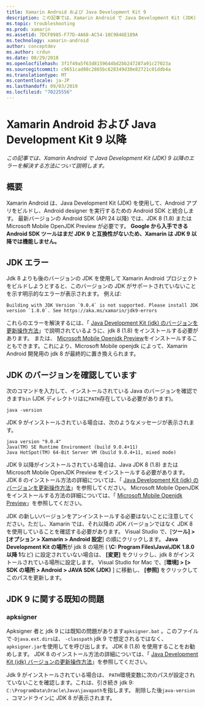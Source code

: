 ```yaml
---
title: Xamarin Android および Java Development Kit 9
description: この記事では、Xamarin Android で Java Development Kit (JDK) 9 以降のエラーを解決する方法について説明します。
ms.topic: troubleshooting
ms.prod: xamarin
ms.assetid: 7DCF0985-F77D-4A68-AC54-10C9846E189A
ms.technology: xamarin-android
author: conceptdev
ms.author: crdun
ms.date: 08/29/2018
ms.openlocfilehash: 3f1f49a5f63d8159644bd2bb247287a91c27023a
ms.sourcegitcommit: c9651cad80c2865bc628349d30e82721c01ddb4a
ms.translationtype: MT
ms.contentlocale: ja-JP
ms.lasthandoff: 09/03/2019
ms.locfileid: "70225556"
---
```

# <a name="xamarinandroid-and-java-development-kit-9-or-later"></a>Xamarin Android および Java Development Kit 9 以降

_この記事では、Xamarin Android で Java Development Kit (JDK) 9 以降のエラーを解決する方法について説明します。_


## <a name="overview"></a>概要

Xamarin Android は、Java Development Kit (JDK) を使用して、Android アプリをビルドし、Android designer を実行するための Android SDK と統合します。 最新バージョンの Android SDK (API 24 以降) では、JDK 8 (1.8) または Microsoft Mobile OpenJDK Preview が必要です。 **Google から入手できる Android SDK ツールはまだ JDK 9 と互換性がないため、Xamarin は JDK 9 以降では機能しません。**

## <a name="jdk-errors"></a>JDK エラー

Jdk 8 よりも後のバージョンの JDK を使用して Xamarin Android プロジェクトをビルドしようとすると、このバージョンの JDK がサポートされていないことを示す明示的なエラーが表示されます。 例えば:

```shell
Building with JDK Version `9.0.4` is not supported. Please install JDK version `1.8.0`. See https://aka.ms/xamarin/jdk9-errors
```

これらのエラーを解決するには、「 [Java Development Kit (jdk) のバージョンを更新操作方法](~/android/troubleshooting/questions/update-jdk.md)」で説明されているように、jdk 8 (1.8) をインストールする必要があります。
または、 [Microsoft Mobile Openjdk Preview](~/android/get-started/installation/openjdk.md)をインストールすることもできます。これにより、Microsoft Mobile openjdk によって、Xamarin Android 開発用の jdk 8 が最終的に置き換えられます。


## <a name="checking-the-jdk-version"></a>JDK のバージョンを確認しています

次のコマンドを入力して、インストールされている Java のバージョンを確認できます`bin` (JDK ディレクトリはに`PATH`存在している必要があります)。

```shell
java -version
```

JDK 9 がインストールされている場合は、次のようなメッセージが表示されます。

```shell
java version "9.0.4"
Java(TM) SE Runtime Environment (build 9.0.4+11)
Java HotSpot(TM) 64-Bit Server VM (build 9.0.4+11, mixed mode)
```

JDK 9 以降がインストールされている場合は、Java JDK 8 (1.8) または Microsoft Mobile OpenJDK Preview をインストールする必要があります。 JDK 8 のインストール方法の詳細については、「 [Java Development Kit (jdk) のバージョンを更新操作方法](~/android/troubleshooting/questions/update-jdk.md)」を参照してください。 Microsoft Mobile OpenJDK をインストールする方法の詳細については、「 [Microsoft Mobile Openjdk Preview](~/android/get-started/installation/openjdk.md)」を参照してください。

JDK の新しいバージョンをアンインストールする必要はないことに注意してください。ただし、Xamarin では、それ以降の JDK バージョンではなく JDK 8 を使用していることを確認する必要があります。 Visual Studio で、[**ツール] > [オプション > Xamarin > Android 設定**] の順にクリックします。 **Java Development Kit の場所**が jdk 8 の場所 ( **\\C: Program Files\\Java\\JDK 1.8.0 以降 1**など) に設定されていない場合は、 **[変更]** をクリックし、jdk 8 がインストールされている場所に設定します。 Visual Studio for Mac で、[**環境] > [> SDK の場所 > Android > JAVA SDK (JDK)** ] に移動し、 **[参照]** をクリックしてこのパスを更新します。

## <a name="known-issues-with-jdk-9"></a>JDK 9 に関する既知の問題

### <a name="apksigner"></a>apksigner

Apksigner 者と jdk 9 には既知の問題があります`apksigner.bat` 。このファイルで`-Djava.ext.dirs`は、 `-classpath` jdk 9 で想定されるではなく、 `apksigner.jar`を使用してを呼び出します。 JDK 8 (1.8) を使用することをお勧めします。 JDK 8 のインストール方法の詳細については、「 [Java Development Kit (jdk) バージョンの更新操作方法](~/android/troubleshooting/questions/update-jdk.md)」を参照してください。

Jdk 9 がインストールされている場合は、 `PATH`環境変数に次のパスが設定されていないことを確認します。これは、引き続き jdk 9: `C:\ProgramData\Oracle\Java\javapath`を指します。 削除した後`java-version` 、コマンドラインに JDK 8 が表示されます。
